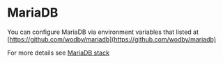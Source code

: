 # MariaDB

You can configure MariaDB via environment variables that listed at [https://github.com/wodby/mariadb](https://github.com/wodby/mariadb)

For more details see [MariaDB stack](https://cloud.wodby.com/stackhub/3aa42a7c-db8b-40e9-aa3c-06218724fae6)
